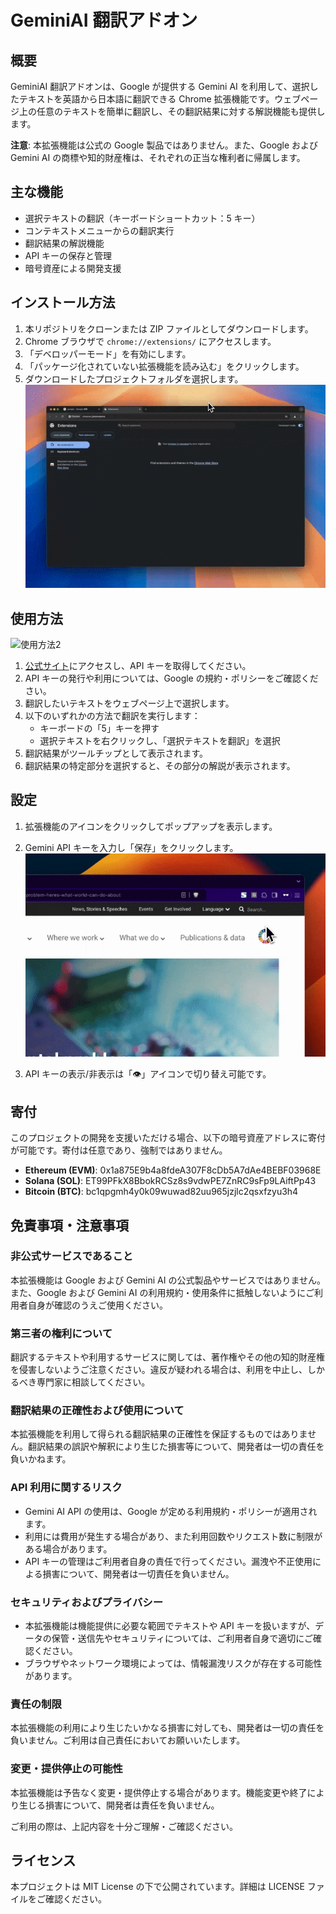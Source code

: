 # GeminiAI 翻訳アドオン

## 概要

GeminiAI 翻訳アドオンは、Google が提供する Gemini AI を利用して、選択したテキストを英語から日本語に翻訳できる Chrome 拡張機能です。ウェブページ上の任意のテキストを簡単に翻訳し、その翻訳結果に対する解説機能も提供します。

**注意**: 本拡張機能は公式の Google 製品ではありません。また、Google および Gemini AI の商標や知的財産権は、それぞれの正当な権利者に帰属します。

## 主な機能

- 選択テキストの翻訳（キーボードショートカット：5 キー）
- コンテキストメニューからの翻訳実行
- 翻訳結果の解説機能
- API キーの保存と管理
- 暗号資産による開発支援

## インストール方法

1. 本リポジトリをクローンまたは ZIP ファイルとしてダウンロードします。
2. Chrome ブラウザで `chrome://extensions/` にアクセスします。
3. 「デベロッパーモード」を有効にします。
4. 「パッケージ化されていない拡張機能を読み込む」をクリックします。
5. ダウンロードしたプロジェクトフォルダを選択します。
![設定画面](./gif/01.gif)

## 使用方法

![使用方法2](./gif/03.gif)

1. [公式サイト](https://ai.google.dev/gemini-api/docs?hl=ja)にアクセスし、API キーを取得してください。
2. API キーの発行や利用については、Google の規約・ポリシーをご確認ください。
3. 翻訳したいテキストをウェブページ上で選択します。
4. 以下のいずれかの方法で翻訳を実行します：
   - キーボードの「5」キーを押す
   - 選択テキストを右クリックし、「選択テキストを翻訳」を選択
5. 翻訳結果がツールチップとして表示されます。
6. 翻訳結果の特定部分を選択すると、その部分の解説が表示されます。


## 設定


1. 拡張機能のアイコンをクリックしてポップアップを表示します。
2. Gemini API キーを入力し「保存」をクリックします。
![使用方法1](./gif/02.gif)

3. API キーの表示/非表示は「👁️」アイコンで切り替え可能です。

## 寄付

このプロジェクトの開発を支援いただける場合、以下の暗号資産アドレスに寄付が可能です。寄付は任意であり、強制ではありません。

- **Ethereum (EVM)**: 0x1a875E9b4a8fdeA307F8cDb5A7dAe4BEBF03968E
- **Solana (SOL)**: ET99PFkX8BbokRCSz8s9vdwPE7ZnRC9sFp9LAiftPp43
- **Bitcoin (BTC)**: bc1qpgmh4y0k09wuwad82uu965jzjlc2qsxfzyu3h4

## 免責事項・注意事項

### 非公式サービスであること

本拡張機能は Google および Gemini AI の公式製品やサービスではありません。また、Google および Gemini AI の利用規約・使用条件に抵触しないようにご利用者自身が確認のうえご使用ください。

### 第三者の権利について

翻訳するテキストや利用するサービスに関しては、著作権やその他の知的財産権を侵害しないようご注意ください。違反が疑われる場合は、利用を中止し、しかるべき専門家に相談してください。

### 翻訳結果の正確性および使用について

本拡張機能を利用して得られる翻訳結果の正確性を保証するものではありません。翻訳結果の誤訳や解釈により生じた損害等について、開発者は一切の責任を負いかねます。

### API 利用に関するリスク

- Gemini AI API の使用は、Google が定める利用規約・ポリシーが適用されます。
- 利用には費用が発生する場合があり、また利用回数やリクエスト数に制限がある場合があります。
- API キーの管理はご利用者自身の責任で行ってください。漏洩や不正使用による損害について、開発者は一切責任を負いません。

### セキュリティおよびプライバシー

- 本拡張機能は機能提供に必要な範囲でテキストや API キーを扱いますが、データの保管・送信先やセキュリティについては、ご利用者自身で適切にご確認ください。
- ブラウザやネットワーク環境によっては、情報漏洩リスクが存在する可能性があります。

### 責任の制限

本拡張機能の利用により生じたいかなる損害に対しても、開発者は一切の責任を負いません。ご利用は自己責任においてお願いいたします。

### 変更・提供停止の可能性

本拡張機能は予告なく変更・提供停止する場合があります。機能変更や終了により生じる損害について、開発者は責任を負いません。

ご利用の際は、上記内容を十分ご理解・ご確認ください。

## ライセンス

本プロジェクトは MIT License の下で公開されています。詳細は LICENSE ファイルをご確認ください。
